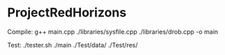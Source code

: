 # ProjectRedHorizons
Compile:
  g++ main.cpp ./libraries/sysfile.cpp ./libraries/drob.cpp -o main

Test:
  ./tester.sh ./main ./Test/data/ ./Test/res/